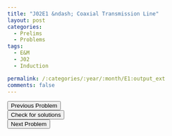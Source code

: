 ```yaml
---
title: "J02E1 &ndash; Coaxial Transmission Line"
layout: post
categories:
  - Prelims
  - Problems
tags:
  - E&M
  - J02
  - Induction

permalink: /:categories/:year/:month/E1:output_ext
comments: false
---
```

<object data="2002J1E.pdf" type="application/pdf" width="100%" height="500"></object>

<div class='navbar'>
	<div float='left'><button onclick="window.location='M3.html'" >Previous Problem</button></div>
	<div float='center'><button onclick="window.location='https://princetonprelim.com/prelim/8/'">Check for solutions</button></div>
	<div float='right'><button onclick="window.location='E2.html'" > Next Problem</button></div>
</div>
